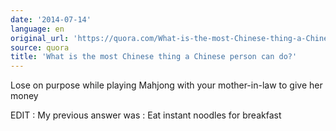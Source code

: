 ```yaml
---
date: '2014-07-14'
language: en
original_url: 'https://quora.com/What-is-the-most-Chinese-thing-a-Chinese-person-can-do/answer/Clément-Renaud'
source: quora
title: 'What is the most Chinese thing a Chinese person can do?'
---
```


Lose on purpose while playing Mahjong with your mother-in-law to give
her money 
 
EDIT : My previous answer was : 
Eat instant noodles for breakfast
